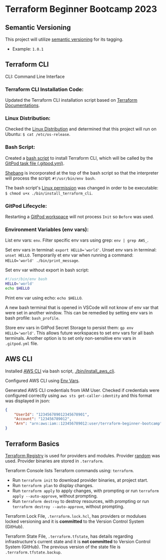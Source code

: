 # Terraform Beginner Bootcamp 2023

## Semantic Versioning

This project will utilize [semantic versioning](https://semver.org/) for its tagging. 
- Example: `1.0.1`

## Terraform CLI

CLI: Command Line Interface

### Terraform CLI Installation Code:

Updated the Terraform CLI installation script based on [Terraform Documentations](https://developer.hashicorp.com/terraform/tutorials/aws-get-started/install-cli). 

### Linux Distribution: 

Checked the [Linux Distribution](https://opensource.com/article/18/6/linux-version) and determined that this project will run on Ubuntu: `$ cat /etc/os-release`.

### Bash Script:

Created a [bash script](./bin/install_terraform_cli) to install Terraform CLI, which will be called by the [GitPod task file (.gitpod.yml)](.gitpod.yml).

[Shebang](https://en.wikipedia.org/wiki/Shebang_(Unix)) is incorporated at the top of the bash script so that the interpreter will process the script: `#!/usr/bin/env bash`.

The bash script's [Linux permission](https://en.wikipedia.org/wiki/Chmod) was changed in order to be executable: `$ chmod u+x ./bin/install_terraform_cli`.

### GitPod Lifecycle: 

Restarting a [GitPod workspace](https://www.gitpod.io/docs/configure/workspaces/tasks) will not process `Init` so `Before` was used. 

### Environment Variables (env vars):

List env vars: `env`. Filter specific env vars using grep: `env | grep AWS_`.

Set env vars in terminal: `export HELLO='world'`. Unset env vars in terminal: `unset HELLO`. Temporarily et env var when running a command: `HELLO='world' ./bin/print_message`.

 Set env var without export in bash script: 
 ```sh
 #!/usr/bin/env bash
 HELLO='world'
 echo $HELLO
 ```

Print env var using echo: `echo $HELLO`.

A new bash terminal that is opened in VSCode will not know of env var that were set in another window. This can be remedied by setting env vars in bash profile: `bash_profile`.

Store env vars in GitPod Secret Storage to persist them: `gp env HELLO='world'`. This allows future workspaces to set env vars for all bash terminals. Another option is to set only non-sensitive env vars in `.gitpod.yml` file. 

## AWS CLI

Installed [AWS CLI](https://docs.aws.amazon.com/cli/latest/userguide/getting-started-install.html) via bash script, [./bin/install_aws_cli](./bin/install_aws_cli).

Configured AWS CLI using [ Env Vars](https://docs.aws.amazon.com/cli/latest/userguide/cli-configure-envvars.html).

Generated AWS CLI credentials from IAM User. Checked if credentials were configured correctly using `aws sts get-caller-identity` and this format was displayed in json:
```json
{
    "UserId": "123456789012345678901",
    "Account": "123456789012",
    "Arn": "arn:aws:iam::123456789012:user/terraform-beginner-bootcamp"
}
```

## Terraform Basics

[Terraform Registry](https://registry.terraform.io/) is used for providers and modules. Provider [random](https://registry.terraform.io/providers/hashicorp/random/latest) was used. Provider binaries are stored in `.terraform`. 

Terraform Console lists Terraform commands using: `terraform`. 
- Run `terraform init` to download provider binaries, at project start. 
- Run `terraform plan` to display changes.
- Run  `terraform apply` to apply changes, with prompting or run `terraform apply --auto-approve`, without prompting. 
- Run  `terraform destroy` to destroy resources, with prompting or run `terraform destroy --auto-approve`, without prompting. 

Terraform Lock File, `.terraform.lock.hcl`, has providers or modulues locked versioning and it is **committed** to the Version Control System (GitHub).

Terraform State File, `.terraform.tfstate`, has details regarding infrastructure's current state and it is **not committed** to Version Control System (GitHub). The previous version of the state file is `.terraform.tfstate.backup`.





